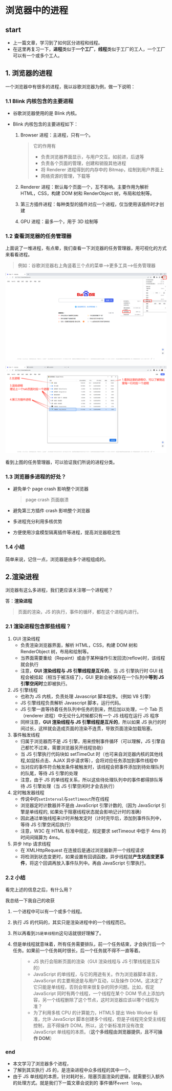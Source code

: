 # 浏览器中的进程

## start

- 上一篇文章，学习到了如何区分进程和线程。
- 在这里再复习一下，**进程**类似于**一个工厂**，**线程**类似于工厂的工人，一个工厂可以有一个或多个工人。

## 1. 浏览器的进程

一个浏览器中有很多的进程，我以谷歌浏览器为例，做一下说明：

### 1.1 Blink 内核包含的主要进程

- 谷歌浏览器使用的是 Blink 内核。

- Blink 内核包含的主要进程如下：

  1.  Browser 进程：主进程，只有一个。

      > 它的作用有
      >
      > - 负责浏览器界面显示，与用户交互。如前进，后退等
      > - 负责各个页面的管理，创建和销毁其他进程
      > - 将 Renderer 进程得到的内存中的 Bitmap，绘制到用户界面上
      > - 网络资源的管理，下载等

  2.  Renderer 进程：默认每个页面一个，互不影响。主要作用为解析 HTML，CSS，构建 DOM 树和 RenderObject 树，布局和绘制等。

  3.  第三方插件进程：每种类型的插件对应一个进程，仅当使用该插件时才创建

  4.  GPU 进程：最多一个，用于 3D 绘制等

### 1.2 查看浏览器的任务管理器

上面说了一堆进程，有点晕，我们查看一下浏览器的任务管理器，用可视化的方式来看看进程。

> 例如：谷歌浏览器右上角竖着三个点的菜单-->更多工具-->任务管理器

![image-20221208202450855](../../.vuepress/public/bookImages/2.浏览器中的进程/image-20221208202450855.png)

![image-20221208210044097](../../.vuepress/public/bookImages/2.浏览器中的进程/image-20221208210044097.png)

看到上图的任务管理器，可以验证我们所说的进程分类。

### 1.3 浏览器多进程的好处？

- 避免单个 page crash 影响整个浏览器

  > page crash 页面崩溃

- 避免第三方插件 crash 影响整个浏览器

- 多进程充分利用多核优势

- 方便使用沙盒模型隔离插件等进程，提高浏览器稳定性

### 1.4 小结

简单来说，记住一点，浏览器是由多个进程组成的。

## 2.渲染进程

浏览器有这么多进程，我们更应该关注哪一个进程呢？

答：**渲染进程**

> 页面的渲染，JS 的执行，事件的循环，都在这个进程内进行。

### 2.1 渲染进程包含那些线程？

1. GUI 渲染线程
   - 负责渲染浏览器界面，解析 HTML，CSS，构建 DOM 树和 RenderObject 树，布局和绘制等。
   - 当界面需要重绘（Repaint）或由于某种操作引发回流(reflow)时，该线程就会执行
   - 注意，**GUI 渲染线程与 JS 引擎线程是互斥的**，当 JS 引擎执行时 GUI 线程会被挂起（相当于被冻结了），GUI 更新会被保存在一个队列中**等到 JS 引擎空闲时**立即被执行。
2. JS 引擎线程
   - 也称为 JS 内核，负责处理 Javascript 脚本程序。（例如 V8 引擎）
   - JS 引擎线程负责解析 Javascript 脚本，运行代码。
   - JS 引擎一直等待着任务队列中任务的到来，然后加以处理，一个 Tab 页（renderer 进程）中无论什么时候都只有一个 JS 线程在运行 JS 程序
   - 同样注意，**GUI 渲染线程与 JS 引擎线程是互斥的**，所以如果 JS 执行的时间过长，这样就会造成页面的渲染不连贯，导致页面渲染加载阻塞。
3. 事件触发线程
   - 归属于浏览器而不是 JS 引擎，用来控制事件循环（可以理解，JS 引擎自己都忙不过来，需要浏览器另开线程协助）
   - 当 JS 引擎执行代码块如 setTimeOut 时（也可来自浏览器内核的其他线程,如鼠标点击、AJAX 异步请求等），会将对应任务添加到事件线程中
   - 当对应的事件符合触发条件被触发时，该线程会把事件添加到待处理队列的队尾，等待 JS 引擎的处理
   - 注意，由于 JS 的单线程关系，所以这些待处理队列中的事件都得排队等待 JS 引擎处理（当 JS 引擎空闲时才会去执行）
4. 定时触发器线程
   - 传说中的`setInterval`与`setTimeout`所在线程
   - 浏览器定时计数器并不是由 JavaScript 引擎计数的,（因为 JavaScript 引擎是单线程的, 如果处于阻塞线程状态就会影响记计时的准确）
   - 因此通过单独线程来计时并触发定时（计时完毕后，添加到事件队列中，等待 JS 引擎空闲后执行）
   - 注意，W3C 在 HTML 标准中规定，规定要求 setTimeout 中低于 4ms 的时间间隔算为 4ms。
5. 异步 http 请求线程
   - 在 XMLHttpRequest 在连接后是通过浏览器新开一个线程请求
   - 将检测到状态变更时，如果设置有回调函数，异步线程就**产生状态变更事件**，将这个回调再放入事件队列中。再由 JavaScript 引擎执行。

### 2.2 小结

看完上述的信息之后，有什么用？

我总结一下我自己的收获

1. 一个进程中可以有一个或多个线程。

2. 执行 JS 的代码的，其实只是渲染进程中的一个线程而已。

3. 所以再看到`JS是单线程的`这句话就很好理解了。

4. 但是单线程就意味着，所有任务需要排队，前一个任务结束，才会执行后一个任务。如果前一个任务耗时很长，后一个任务就不得不一直等着。

   > - JS 执行会阻断页面的渲染（GUI 渲染线程与 JS 引擎线程是互斥的）
   > - JavaScript 的单线程，与它的用途有关。作为浏览器脚本语言，JavaScript 的主要用途是与用户互动，以及操作 DOM。这决定了它只能是单线程，否则会带来很复杂的同步问题。比如，假定 JavaScript 同时有两个线程，一个线程在某个 DOM 节点上添加内容，另一个线程删除了这个节点，这时浏览器应该以哪个线程为准？
   > - 为了利用多核 CPU 的计算能力，HTML5 提出 Web Worker 标准，允许 JavaScript 脚本创建多个线程，但是子线程完全受主线程控制，且不得操作 DOM。所以，这个新标准并没有改变 JavaScript 单线程的本质。（**这个多线程由浏览器提供，且不可操作 DOM**）

### end

- 本文学习了浏览器多个进程，
- 了解到其实执行 JS 的，是渲染进程中众多线程的其中一个。
- 由于 JS 单线程的本质，针对耗时长，阻塞页面渲染的逻辑，就需要引入额外的处理方式。就是我们下一篇文章会说到的 事件循环`event loop`。
